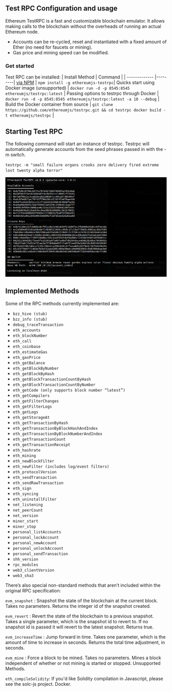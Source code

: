 ## Test RPC Configuration and usage

Ethereum TestRPC is a fast and customizable blockchain emulator. It allows making calls to the blockchain without the overheads of running an actual Ethereum node.

* Accounts can be re-cycled, reset and instantiated with a fixed amount of Ether (no need for faucets or mining).
* Gas price and mining speed can be modified.


### Get started

Test RPC can be installed:
|  Install Method | Command |
| ------------- |---------|
[via NPM](https://www.npmjs.com/package/ethereumjs-testrpc) |  ` npm install -g ethereumjs-testrpc `|
Quicks start using Docker image (unsupported) | ` docker run -d -p 8545:8545 ethereumjs/testrpc:latest ` |
Passing options to testrpc through Docker |  ` docker run -d -p 8545:8545 ethereumjs/testrpc:latest -a 10 --debug ` |
Build the Docker container from source |  ` git clone https://github.com/ethereumjs/testrpc.git && cd testrpc docker build -t ethereumjs/testrpc ` |


## Starting Test RPC

The following command will start an instance of testrpc. Testrpc will automatically generate accounts from the seed phrases passed in with the -m switch.

` testrpc -m "small failure organs crooks zero delivery fired extreme lost twenty alpha terror" `

![Test RPC](../screenshots/testrpc.png)

## Implemented Methods

Some of the RPC methods currently implemented are:

- ` bzz_hive (stub) `
- ` bzz_info (stub) `
- ` debug_traceTransaction `
- ` eth_accounts `
- ` eth_blockNumber `
- ` eth_call `
- ` eth_coinbase `
- ` eth_estimateGas `
- ` eth_gasPrice `
- ` eth_getBalance `
- ` eth_getBlockByNumber `
- ` eth_getBlockByHash `
- ` eth_getBlockTransactionCountByHash `
- ` eth_getBlockTransactionCountByNumber `
- ` eth_getCode (only supports block number “latest”) `
- ` eth_getCompilers `
- ` eth_getFilterChanges `
- ` eth_getFilterLogs `
- ` eth_getLogs `
- ` eth_getStorageAt `
- ` eth_getTransactionByHash `
- ` eth_getTransactionByBlockHashAndIndex `
- ` eth_getTransactionByBlockNumberAndIndex `
- ` eth_getTransactionCount `
- ` eth_getTransactionReceipt `
- ` eth_hashrate `
- ` eth_mining `
- ` eth_newBlockFilter `
- ` eth_newFilter (includes log/event filters) `
- ` eth_protocolVersion `
- ` eth_sendTransaction `
- ` eth_sendRawTransaction `
- ` eth_sign `
- ` eth_syncing `
- ` eth_uninstallFilter `
- ` net_listening `
- ` net_peerCount `
- ` net_version `
- ` miner_start `
- ` miner_stop `
- ` personal_listAccounts `
- ` personal_lockAccount `
- ` personal_newAccount `
- ` personal_unlockAccount `
- ` personal_sendTransaction `
- ` shh_version `
- ` rpc_modules `
- ` web3_clientVersion `
- ` web3_sha3 `


There’s also special non-standard methods that aren’t included within the original RPC specification:

` evm_snapshot ` : Snapshot the state of the blockchain at the current block. Takes no parameters. Returns the integer id of the snapshot created.

` evm_revert ` : Revert the state of the blockchain to a previous snapshot. Takes a single parameter, which is the snapshot id to revert to. If no snapshot id is passed it will revert to the latest snapshot. Returns true.

` evm_increaseTime ` : Jump forward in time. Takes one parameter, which is the amount of time to increase in seconds. Returns the total time adjustment, in seconds.

` evm_mine ` : Force a block to be mined. Takes no parameters. Mines a block independent of whether or not mining is started or stopped.
Unsupported Methods.

` eth_compileSolidity `: If you'd like Solidity compilation in Javascript, please see the solc-js project.
Docker.